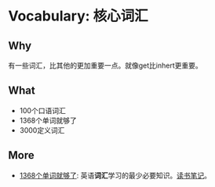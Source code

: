 # Vocabulary: 核心词汇


## Why

有一些词汇，比其他的更加重要一点。就像get比inhert更重要。

## What

* 100个口语词汇
* 1368个单词就够了
* 3000定义词汇

## More

* [1368个单词就够了](https://book.douban.com/subject/25981535/): 英语**词汇**学习的最少必要知识。[读书笔记](https://www.douban.com/people/lanluotiankong/reviews)。
